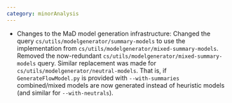 ```yaml
---
category: minorAnalysis
---
```

* Changes to the MaD model generation infrastructure: Changed the query `cs/utils/modelgenerator/summary-models` to use the implementation from `cs/utils/modelgenerator/mixed-summary-models`. Removed the now-redundant `cs/utils/modelgenerator/mixed-summary-models` query. Similar replacement was made for `cs/utils/modelgenerator/neutral-models`. That is, if `GenerateFlowModel.py` is provided with `--with-summaries` combined/mixed models are now generated instead of heuristic models (and similar for `--with-neutrals`).

